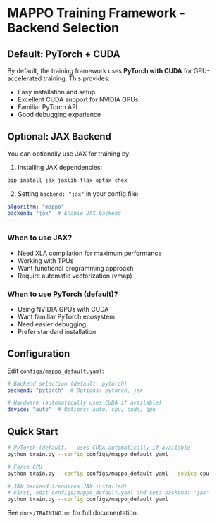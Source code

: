 # MAPPO Training Framework - Backend Selection

## Default: PyTorch + CUDA

By default, the training framework uses **PyTorch with CUDA** for GPU-accelerated training. This provides:
- Easy installation and setup
- Excellent CUDA support for NVIDIA GPUs
- Familiar PyTorch API
- Good debugging experience

## Optional: JAX Backend

You can optionally use JAX for training by:

1. Installing JAX dependencies:
```bash
pip install jax jaxlib flax optax chex
```

2. Setting `backend: "jax"` in your config file:
```yaml
algorithm: "mappo"
backend: "jax"  # Enable JAX backend
...
```

### When to use JAX?
- Need XLA compilation for maximum performance
- Working with TPUs
- Want functional programming approach
- Require automatic vectorization (vmap)

### When to use PyTorch (default)?
- Using NVIDIA GPUs with CUDA
- Want familiar PyTorch ecosystem
- Need easier debugging
- Prefer standard installation

## Configuration

Edit `configs/mappo_default.yaml`:

```yaml
# Backend selection (default: pytorch)
backend: "pytorch"  # Options: pytorch, jax

# Hardware (automatically uses CUDA if available)
device: "auto"  # Options: auto, cpu, cuda, gpu
```

## Quick Start

```bash
# PyTorch (default) - uses CUDA automatically if available
python train.py --config configs/mappo_default.yaml

# Force CPU
python train.py --config configs/mappo_default.yaml --device cpu

# JAX backend (requires JAX installed)
# First, edit configs/mappo_default.yaml and set: backend: "jax"
python train.py --config configs/mappo_default.yaml
```

See `docs/TRAINING.md` for full documentation.
